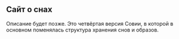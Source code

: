 Сайт о снах
-----------

Описание будет позже. Это четвёртая версия Совии, в которой в основном поменялась структура хранения снов и образов.

